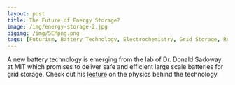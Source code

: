 ```yaml
---
layout: post
title: The Future of Energy Storage?
image: /img/energy-storage-2.jpg
bigimg: /img/SEMpng.png
tags: [Futurism, Battery Technology, Electrochemistry, Grid Storage, Renewable Energy]
---
```


A new battery technology is emerging from the lab of Dr. Donald Sadoway at MIT which promises to deliver safe and efficient large scale batteries for grid storage. Check out his [lecture](https://www.youtube.com/watch?v=NiRrvxjrJ1U&t=3401s) on the physics behind the technology.
